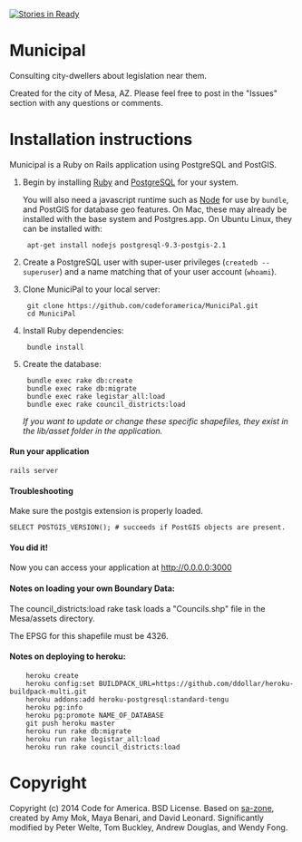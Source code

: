 [![Stories in Ready](https://badge.waffle.io/codeforamerica/municipal.png?label=ready&title=Ready)](https://waffle.io/codeforamerica/municipal)
# Municipal

Consulting city-dwellers about legislation near them.

Created for the city of Mesa, AZ. Please feel free to post in the "Issues" section with any questions or comments.

# Installation instructions

Municipal is a Ruby on Rails application using PostgreSQL and PostGIS.

1. Begin by installing [Ruby](https://github.com/codeforamerica/howto/blob/master/Ruby.md) and [PostgreSQL](https://github.com/codeforamerica/howto/blob/master/PostgreSQL.md) for your system.
    
    You will also need a javascript runtime such as [Node](https://github.com/codeforamerica/howto/blob/master/Node.js.md) for use by `bundle`, and PostGIS for database geo features. On Mac, these may already be installed with the base system and Postgres.app. On Ubuntu Linux, they can be installed with:
    
        apt-get install nodejs postgresql-9.3-postgis-2.1
    
2. Create a PostgreSQL user with super-user privileges (`createdb --superuser`) and a name matching that of your user account (`whoami`).
3. Clone MuniciPal to your local server:
    
        git clone https://github.com/codeforamerica/MuniciPal.git
        cd MuniciPal
    
4. Install Ruby dependencies:
    
        bundle install
    
5. Create the database:

        bundle exec rake db:create
        bundle exec rake db:migrate
        bundle exec rake legistar_all:load
        bundle exec rake council_districts:load

    *If you want to update or change these specific shapefiles, they exist in the lib/asset folder in the application.*

#### Run your application

    rails server

#### Troubleshooting

Make sure the postgis extension is properly loaded.

    SELECT POSTGIS_VERSION(); # succeeds if PostGIS objects are present.

#### You did it!

Now you can access your application at http://0.0.0.0:3000

#### Notes on loading your own Boundary Data:

The council_districts:load rake task loads a "Councils.shp" file in the Mesa/assets directory.

The EPSG for this shapefile must be 4326. 

#### Notes on deploying to heroku:

        heroku create
        heroku config:set BUILDPACK_URL=https://github.com/ddollar/heroku-buildpack-multi.git
        heroku addons:add heroku-postgresql:standard-tengu
        heroku pg:info
        heroku pg:promote NAME_OF_DATABASE
        git push heroku master
        heroku run rake db:migrate
        heroku run rake legistar_all:load
        heroku run rake council_districts:load

# Copyright

Copyright (c) 2014 Code for America. BSD License.
Based on [sa-zone](https://github.com/codeforamerica/sa-zone), created by Amy Mok, Maya Benari, and David Leonard.
Significantly modified by Peter Welte, Tom Buckley, Andrew Douglas, and Wendy Fong.
